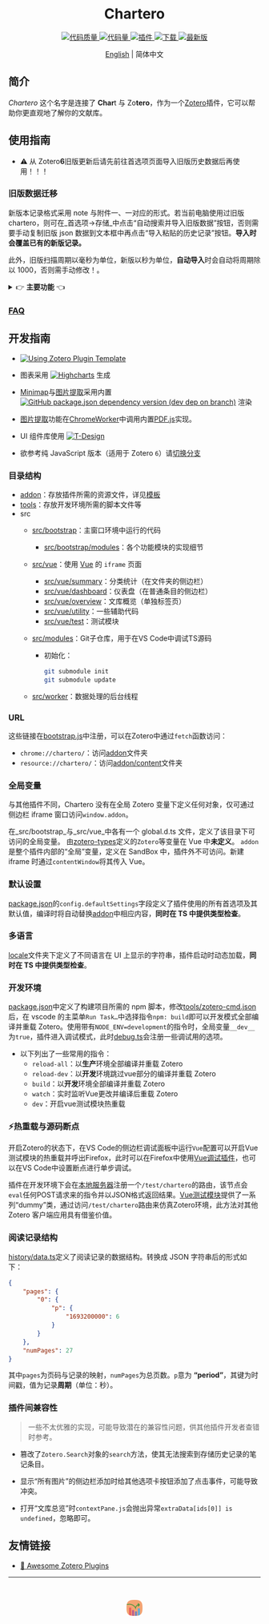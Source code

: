 <h1 align='center'>Chartero</h1>
<p align='center'>
    <a href="https://app.codacy.com/gh/volatile-static/Chartero/dashboard?utm_source=gh&utm_medium=referral&utm_content=&utm_campaign=Badge_grade">
        <img src="https://app.codacy.com/project/badge/Grade/e9a03b20fb90462180218819b41eb34d" alt='代码质量' />
    </a>
    <a href='../src/'>
        <img src='https://img.shields.io/github/languages/code-size/volatile-static/Chartero?logo=vuedotjs' alt='代码量' />
    </a>
    <a href='https://github.com/volatile-static/Chartero/releases/latest/download/chartero.xpi'>
        <img src='https://img.shields.io/badge/dynamic/json?url=https%3A%2F%2Fapi.github.com%2Frepos%2Fvolatile-static%2FChartero%2Freleases%2Flatest&query=%24.assets%5B0%5D.size&suffix=%20字节&label=插件大小&logo=Zotero&logoColor=%23CC2936' alt='插件' />
    </a>
    <a href='https://gitee.com/const_volatile/chartero/releases'>
        <img src="https://img.shields.io/github/downloads/volatile-static/Chartero/total?logo=github" alt='下载' />
    </a>
    <a href='https://gitee.com/const_volatile/chartero/releases/latest'>
        <img src="https://img.shields.io/github/downloads/volatile-static/Chartero/latest/total" alt='最新版' />
    </a>
</p>
<p align='center'>
    <a href='../README.md'>English</a> | <kbd>简体中文</kbd>
</p>

## 简介

_Chartero_ 这个名字是连接了 **Char**t 与 Zo**tero**，作为一个[Zotero](https://www.zotero.org/)插件，它可以帮助你更直观地了解你的文献库。

## 使用指南

- ⚠️ 从 Zotero**6**旧版更新后请先前往首选项页面导入旧版历史数据后再使用！！！

### 旧版数据迁移

新版本记录格式采用 note 与附件一、一对应的形式。若当前电脑使用过旧版 chartero，则可在_首选项->存储_中点击“自动搜索并导入旧版数据”按钮，否则需要手动复制旧版 json 数据到文本框中再点击“导入粘贴的历史记录”按钮。**导入时会覆盖已有的新版记录。**

此外，旧版扫描周期以毫秒为单位，新版以秒为单位，**自动导入**时会自动将周期除以 1000，否则需手动修改！。

<details>
<summary>👉 <b>主要功能</b> 👈</summary>

|                     截图                      | 功能                                                                                                                                  |
| :-------------------------------------------: | :------------------------------------------------------------------------------------------------------------------------------------ |
|            ![阅读记录](record.jpg)            | `Chartero`的核心功能，当你阅读文献时，记录当前页面与时间。                                                                            |
|            ![最近在读](recent.png)            | 在主菜单`文件`中，可以打开最近读过的文档。                                                                                            |
|             ![进度列](column.png)             | 在文库视图中新增一列信息显示当前条目的阅读时长。                                                                                      |
|           ![仪表盘](dashboard.jpg)            | 可视化与当前条目相关的所有信息，在阅读器的侧边栏可实时刷新。                                                                          |
|           ![分类统计](summary.jpg)            | 总结多个条目之间的关系，若选中条目数超过首选项中设置的值，则不会加载。                                                                |
|            ![小地图](minimap.gif)             | 在阅读器滚动条旁边，灰色块表示对应页面的阅读时长，彩色条表示注释。                                                                    |
|           ![文库总览](overview.jpg)           | 点击`主菜单 → 查看 → 文库总览`后弹出标签页                                                                                            |
| ![提取图片](images.png) ![加载更多](more.png) | 在阅读器左侧边栏显示当前文档中的所有图片。单击可跳转，双击可复制。若 PDF 图片过多，则每次只加载 10 页，点击最下方按钮可手动加载更多。 |

</details>

### [FAQ](https://gitee.com/const_volatile/chartero/issues?label_ids=180755057&label_text=faq&program_id=&project_id=const_volatile%2Fchartero&state=all)

## 开发指南

- [![Using Zotero Plugin Template](https://img.shields.io/badge/Using-Zotero%20Plugin%20Template-blue?style=flat-square&logo=github)](https://github.com/windingwind/zotero-plugin-template)

- 图表采用 [![Highcharts](https://img.shields.io/github/package-json/dependency-version/volatile-static/Chartero/highcharts?logo=npm)](https://www.npmjs.com/package/highcharts) 生成
- [Minimap](../src/bootstrap/modules/minimap/)与[图片提取](../src/bootstrap/modules/images/)采用内置 [![GitHub package.json dependency version (dev dep on branch)](https://img.shields.io/github/package-json/dependency-version/volatile-static/chartero/dev/%40types%2Freact?logo=npm)](https://zh-hans.react.dev/) 渲染
- [图片提取](../src/bootstrap/modules/images/)功能在[ChromeWorker](https://devdoc.net/web/developer.mozilla.org/en-US/docs/Web/API/ChromeWorker.html)中调用内置[PDF.js](https://github.com/zotero/pdf.js)实现。
- UI 组件库使用 [![T-Design](https://img.shields.io/github/package-json/dependency-version/volatile-static/Chartero/tdesign-vue-next?logo=npm)](https://tdesign.tencent.com/vue-next)
- 欲参考纯 JavaScript 版本（适用于 Zotero `6`）请[切换分支](https://gitee.com/const_volatile/chartero/tree/js_overlay/)

### 目录结构

- [addon](../addon/)：存放插件所需的资源文件，详见[模板](https://github.com/windingwind/zotero-plugin-template)
- [tools](../tools/)：存放开发环境所需的脚本文件等
- src
  - [src/bootstrap](../src/bootstrap/)：主窗口环境中运行的代码
    - [src/bootstrap/modules](../src/bootstrap/modules/)：各个功能模块的实现细节
  - [src/vue](../src/vue/)：使用 [Vue](https://cn.vuejs.org/) 的 `iframe` 页面
    - [src/vue/summary](../src/vue/summary/)：分类统计（在文件夹的侧边栏）
    - [src/vue/dashboard](../src/vue/dashboard/)：仪表盘（在普通条目的侧边栏）
    - [src/vue/overview](../src/vue/overview/)：文库概览（单独标签页）
    - [src/vue/utility](../src/vue/utility/)：一些辅助代码
    - [src/vue/test](../src/vue/test/)：测试模块
  - [src/modules](../src/modules/)：Git子仓库，用于在VS Code中调试TS源码
    - 初始化：

        ```bash
        git submodule init
        git submodule update
        ```

  - [src/worker](../src/worker/)：数据处理的后台线程

### URL

这些链接在[bootstrap.js](../addon/bootstrap.js)中注册，可以在Zotero中通过`fetch`函数访问：

- `chrome://chartero/`：访问[addon](../addon/)文件夹
- `resource://chartero/`：访问[addon/content](../addon/content/)文件夹

### 全局变量

与其他插件不同，Chartero 没有在全局 Zotero 变量下定义任何对象，仅可通过侧边栏 iframe 窗口访问`window.addon`。

在_src/bootstrap_与_src/vue_中各有一个 global.d.ts 文件，定义了该目录下可访问的全局变量。
由[zotero-types](https://github.com/windingwind/zotero-types)定义的`Zotero`等变量在 Vue 中**未定义**。
`addon`是整个插件内部的“全局”变量，定义在 SandBox 中，插件外不可访问。新建 iframe 时通过`contentWindow`将其传入 Vue。

### 默认设置

[package.json](../package.json)的`config.defaultSettings`字段定义了插件使用的所有首选项及其默认值，编译时将自动替换[addon](../addon/)中相应内容，**同时在 TS 中提供类型检查**。

### 多语言

[locale](../addon/locale/)文件夹下定义了不同语言在 UI 上显示的字符串，插件启动时动态加载，**同时在 TS 中提供类型检查**。

### 开发环境

[package.json](../package.json)中定义了构建项目所需的 npm 脚本，修改[tools/zotero-cmd.json](../tools/zotero-cmd-template.json)后，在 vscode 的主菜单`Run Task…`中选择指令`npm: build`即可以开发模式全部编译并重载 Zotero。使用带有`NODE_ENV=development`的指令时，全局变量`__dev__`为`true`，插件进入调试模式，此时[debug.ts](../src/bootstrap/modules/debug.ts)会注册一些调试用的选项。

- 以下列出了一些常用的指令：
  - `reload-all`：以**生产**环境全部编译并重载 Zotero
  - `reload-dev`：以**开发**环境跳过vue部分的编译并重载 Zotero
  - `build`：以**开发**环境全部编译并重载 Zotero
  - `watch`：实时监听Vue更改并编译后重载 Zotero
  - `dev`：开启vue测试模块热重载

### ⚡热重载与源码断点

开启Zotero的状态下，在VS Code的侧边栏调试面板中运行`Vue`配置可以开启Vue测试模块的热重载并呼出Firefox，此时可以在Firefox中使用[Vue调试插件](https://addons.mozilla.org/en-US/firefox/addon/vue-js-devtools/)，也可以在VS Code中设置断点进行单步调试。

插件在开发环境下会在[本地服务器](https://www.zotero.org/support/dev/client_coding/connector_http_server)注册一个`/test/chartero`的路由，该节点会`eval`任何POST请求来的指令并以JSON格式返回结果。[Vue测试模块](../src/vue/test/)提供了一系列“dummy”类，通过访问`/test/chartero`路由来仿真Zotero环境，此方法对其他 Zotero 客户端应用具有借鉴价值。

### 阅读记录结构

[history/data.ts](../src/bootstrap/modules/history/data.ts)定义了阅读记录的数据结构。转换成 JSON 字符串后的形式如下：

```json
{
    "pages": {
        "0": {
            "p": {
                "1693200000": 6
            }
        }
    },
    "numPages": 27
}
```

其中`pages`为页码与记录的映射，`numPages`为总页数。`p`意为 **“period”**，其键为时间戳，值为记录**周期**（单位：秒）。

### 插件间兼容性

> 一些不太优雅的实现，可能导致潜在的兼容性问题，供其他插件开发者查错时参考。

- 篡改了`Zotero.Search`对象的`search`方法，使其无法搜索到存储历史记录的笔记条目。

- 显示“所有图片”的侧边栏添加时给其他选项卡按钮添加了点击事件，可能导致冲突。

- 打开“文库总览”时`contextPane.js`会抛出异常`extraData[ids[0]] is undefined`，忽略即可。

## 友情链接

- [🤩 Awesome Zotero Plugins](https://plugins.zotero-chinese.com/charts.html)

---

<br />
<p align='center'><img src='../addon/content/icons/icon32.png' alt='图标' /></p>

